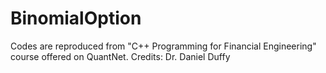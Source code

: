 # BinomialOption

Codes are reproduced from "C++ Programming for Financial Engineering" course offered on QuantNet. 
Credits: Dr. Daniel Duffy
